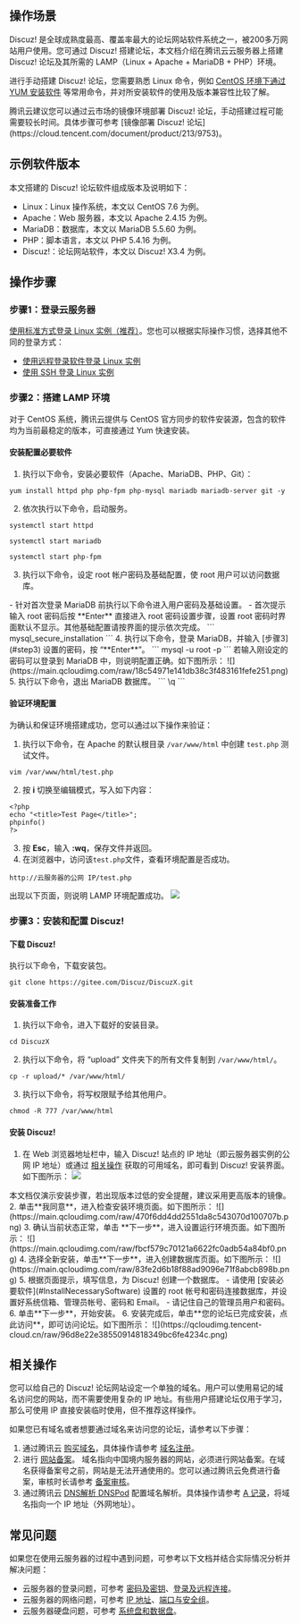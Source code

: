 ## 操作场景

Discuz! 是全球成熟度最高、覆盖率最大的论坛网站软件系统之一，被200多万网站用户使用。您可通过 Discuz! 搭建论坛，本文档介绍在腾讯云云服务器上搭建 Discuz! 论坛及其所需的 LAMP（Linux + Apache + MariaDB + PHP）环境。


进行手动搭建 Discuz! 论坛，您需要熟悉 Linux 命令，例如 [CentOS 环境下通过 YUM 安装软件](https://cloud.tencent.com/document/product/213/2046) 等常用命令，并对所安装软件的使用及版本兼容性比较了解。


<dx-alert infotype="notice" title="">
腾讯云建议您可以通过云市场的镜像环境部署 Discuz! 论坛，手动搭建过程可能需要较长时间。具体步骤可参考 [镜像部署 Discuz! 论坛](https://cloud.tencent.com/document/product/213/9753)。
</dx-alert>



## 示例软件版本
本文搭建的 Discuz! 论坛软件组成版本及说明如下：
- Linux：Linux 操作系统，本文以 CentOS 7.6 为例。
- Apache：Web 服务器，本文以 Apache 2.4.15 为例。
- MariaDB：数据库，本文以 MariaDB 5.5.60 为例。
- PHP：脚本语言，本文以 PHP 5.4.16 为例。
- Discuz!：论坛网站软件，本文以 Discuz! X3.4 为例。


## 操作步骤
### 步骤1：登录云服务器
[使用标准方式登录 Linux 实例（推荐）](https://cloud.tencent.com/document/product/213/5436)。您也可以根据实际操作习惯，选择其他不同的登录方式：
- [使用远程登录软件登录 Linux 实例](https://cloud.tencent.com/document/product/213/35699)
- [使用 SSH 登录 Linux 实例](https://cloud.tencent.com/document/product/213/35700)



### 步骤2：搭建 LAMP 环境 

对于 CentOS 系统，腾讯云提供与 CentOS 官方同步的软件安装源，包含的软件均为当前最稳定的版本，可直接通过 Yum 快速安装。


#### 安装配置必要软件[](id:InstallNecessarySoftware)
1. 执行以下命令，安装必要软件（Apache、MariaDB、PHP、Git）：
```
yum install httpd php php-fpm php-mysql mariadb mariadb-server git -y
```
2. 依次执行以下命令，启动服务。
```
systemctl start httpd
```
```
systemctl start mariadb
```
```
systemctl start php-fpm
```
3. [](id:step3)执行以下命令，设定 root 帐户密码及基础配置，使 root 用户可以访问数据库。
<dx-alert infotype="notice" title="">
- 针对首次登录 MariaDB 前执行以下命令进入用户密码及基础设置。
- 首次提示输入 root 密码后按 **Enter** 直接进入 root 密码设置步骤，设置 root 密码时界面默认不显示。其他基础配置请按界面的提示依次完成。
</dx-alert>
```
mysql_secure_installation
```
4. 执行以下命令，登录 MariaDB，并输入 [步骤3](#step3) 设置的密码，按 “**Enter**”。
```
mysql -u root -p
``` 
若输入刚设定的密码可以登录到 MariaDB 中，则说明配置正确。如下图所示：
![](https://main.qcloudimg.com/raw/18c54971e141db38c3f483161fefe251.png)
5. 执行以下命令，退出 MariaDB 数据库。
```
\q
```

#### 验证环境配置

为确认和保证环境搭建成功，您可以通过以下操作来验证：
1. 执行以下命令，在 Apache 的默认根目录 `/var/www/html` 中创建 `test.php` 测试文件。
```
vim /var/www/html/test.php
```
2. 按 **i** 切换至编辑模式，写入如下内容：
```
<?php
echo "<title>Test Page</title>";
phpinfo()
?>
```
3. 按 **Esc**，输入 **:wq**，保存文件并返回。
4. 在浏览器中，访问该`test.php`文件，查看环境配置是否成功。
```
http://云服务器的公网 IP/test.php 
```
出现以下页面，则说明 LAMP 环境配置成功。
![](https://main.qcloudimg.com/raw/f511b15ac3016d710c2b1f833e69448d.png)




### 步骤3：安装和配置 Discuz!  [](id:InstallDiscuz)

#### 下载 Discuz! 
执行以下命令，下载安装包。
```
git clone https://gitee.com/Discuz/DiscuzX.git
```

#### 安装准备工作
1. 执行以下命令，进入下载好的安装目录。
```
cd DiscuzX
```
2. 执行以下命令，将 “upload” 文件夹下的所有文件复制到 `/var/www/html/`。
```
cp -r upload/* /var/www/html/
```
3. 执行以下命令，将写权限赋予给其他用户。
```
chmod -R 777 /var/www/html
```

#### 安装 Discuz!
1. 在 Web 浏览器地址栏中，输入 Discuz! 站点的 IP 地址（即云服务器实例的公网 IP 地址）或通过 [相关操作](#ConfigureDomain) 获取的可用域名，即可看到 Discuz! 安装界面。如下图所示：
![](https://main.qcloudimg.com/raw/aeb31eb70f45bef295250b359a750b84.png)
<dx-alert infotype="explain" title="">
本文档仅演示安装步骤，若出现版本过低的安全提醒，建议采用更高版本的镜像。
</dx-alert>
2. 单击**我同意**，进入检查安装环境页面。如下图所示：
![](https://main.qcloudimg.com/raw/470f6dd4dd2551da8c543070d100707b.png)
3. 确认当前状态正常，单击 **下一步**，进入设置运行环境页面。如下图所示：
![](https://main.qcloudimg.com/raw/fbcf579c70121a6622fc0adb54a84bf0.png)
4. 选择全新安装，单击**下一步**，进入创建数据库页面。如下图所示：
![](https://main.qcloudimg.com/raw/83fe2d6b18f88ad9096e71f8abcb898b.png)
5. 根据页面提示，填写信息，为 Discuz! 创建一个数据库。
<dx-alert infotype="notice" title="">
- 请使用 [安装必要软件](#InstallNecessarySoftware) 设置的 root 帐号和密码连接数据库，并设置好系统信箱、管理员帐号、密码和 Email。
- 请记住自己的管理员用户和密码。
</dx-alert>
6. 单击**下一步**，开始安装。
6. 安装完成后，单击**您的论坛已完成安装，点此访问**，即可访问论坛。如下图所示：
![](https://qcloudimg.tencent-cloud.cn/raw/96d8e22e38550914818349bc6fe4234c.png)


## 相关操作[](id:ConfigureDomain)
您可以给自己的 Discuz! 论坛网站设定一个单独的域名。用户可以使用易记的域名访问您的网站，而不需要使用复杂的 IP 地址。有些用户搭建论坛仅用于学习，那么可使用 IP 直接安装临时使用，但不推荐这样操作。

如果您已有域名或者想要通过域名来访问您的论坛，请参考以下步骤：
1. 通过腾讯云 [购买域名](https://dnspod.cloud.tencent.com/?from=qcloud)，具体操作请参考 [域名注册](https://cloud.tencent.com/document/product/242/9595)。
2. 进行 [网站备案](https://cloud.tencent.com/product/ba?from=qcloudHpHeaderBa&fromSource=qcloudHpHeaderBa)。
域名指向中国境内服务器的网站，必须进行网站备案。在域名获得备案号之前，网站是无法开通使用的。您可以通过腾讯云免费进行备案，审核时长请参考 [备案审核](https://cloud.tencent.com/document/product/243/19650)。
3. 通过腾讯云 [DNS解析 DNSPod](https://cloud.tencent.com/product/cns?from=qcloudHpHeaderCns&fromSource=qcloudHpHeaderCns) 配置域名解析。具体操作请参考 [A 记录](https://cloud.tencent.com/document/product/302/3449)，将域名指向一个 IP 地址（外网地址）。

## 常见问题
如果您在使用云服务器的过程中遇到问题，可参考以下文档并结合实际情况分析并解决问题：
- 云服务器的登录问题，可参考 [密码及密钥](https://cloud.tencent.com/document/product/213/18120)、[登录及远程连接](https://cloud.tencent.com/document/product/213/17278)。
- 云服务器的网络问题，可参考 [IP 地址](https://cloud.tencent.com/document/product/213/17285)、[端口与安全组](https://cloud.tencent.com/document/product/213/2502)。
- 云服务器硬盘问题，可参考 [系统盘和数据盘](https://cloud.tencent.com/document/product/213/17351)。
 
